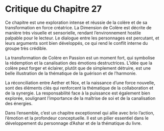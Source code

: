 # Critique du Chapitre 27

Ce chapitre est une exploration intense et réussie de la colère et de sa transformation en force créatrice. La Dimension de Colère est décrite de manière très visuelle et sensorielle, rendant l’environnement hostile palpable pour le lecteur. Le dialogue entre les personnages est percutant, et leurs arguments sont bien développés, ce qui rend le conflit interne du groupe très crédible.

La transformation de Colère en Passion est un moment fort, qui symbolise la rédemption et la canalisation des émotions destructrices. L’idée que la colère peut forger et éclairer, plutôt que de simplement détruire, est une belle illustration de la thématique de la guérison et de l’harmonie.

La réconciliation entre Aether et Nox, et la naissance d’une force nouvelle, sont des éléments clés qui renforcent la thématique de la collaboration et de la synergie. La responsabilité face à la puissance est également bien explorée, soulignant l’importance de la maîtrise de soi et de la canalisation des énergies.

Dans l’ensemble, c’est un chapitre exceptionnel qui allie avec brio l’action, l’émotion et la profondeur conceptuelle. Il est un pilier essentiel dans le développement du personnage d’Ashar et de la thématique du livre.